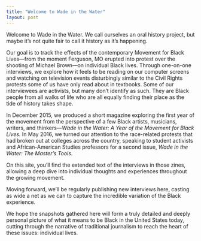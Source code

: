 ```yaml
---
title: "Welcome to Wade in the Water"
layout: post
---
```

Welcome to Wade in the Water. We call ourselves an oral history project, but maybe it’s not quite fair to call it history as it’s happening.

Our goal is to track the effects of the contemporary Movement for Black Lives—from the moment Ferguson, MO erupted into protest over the shooting of Michael Brown—on individual Black lives. Through one-on-one interviews, we explore how it feels to be reading on our computer screens and watching on television events disturbingly similar to the Civil Rights protests some of us have only read about in textbooks. Some of our interviewees are activists, but many don’t identify as such. They are Black people from all walks of life who are all equally finding their place as the tide of history takes shape.

In December 2015, we produced a short magazine exploring the first year of the movement from the perspective of a few Black artists, musicians, writers, and thinkers—*Wade in the Water: A Year of the Movement for Black Lives.* In May 2016, we turned our attention to the race-related protests that had broken out at colleges across the country, speaking to student activists and African-American Studies professors for a second issue, *Wade in the Water: The Master’s Tools.*

On this site, you’ll find the extended text of the interviews in those zines, allowing a deep dive into individual thoughts and experiences throughout the growing movement.

Moving forward, we’ll be regularly publishing new interviews here, casting as wide a net as we can to capture the incredible variation of the Black experience.

We hope the snapshots gathered here will form a truly detailed and deeply personal picture of what it means to be Black in the United States today, cutting through the narrative of traditional journalism to reach the heart of these issues: individual lives.
